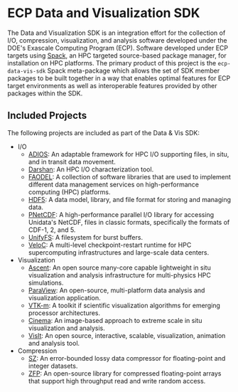# ECP Data and Visualization SDK

The Data and Visualization SDK is an integration effort for the collection of I/O, compression, visualization, and analysis software developed under the DOE's Exascale Computing Program (ECP).  Software developed under ECP targets using [Spack](https://spack.io), an HPC targeted source-based package manager, for installation on HPC platforms.  The primary product of this project is the `ecp-data-vis-sdk` Spack meta-package which allows the set of SDK member packages to be built together in a way that enables optimal features for ECP target environments as well as interoperable features provided by other packages within the SDK.

## Included Projects

The following projects are included as part of the Data & Vis SDK:

* I/O
  * [ADIOS](https://csmd.ornl.gov/software/adios2): An adaptable framework for HPC I/O supporting files, in situ, and in transit data movement.
  * [Darshan](https://www.mcs.anl.gov/research/projects/darshan/): An HPC I/O characterization tool.
  * [FAODEL](https://github.com/faodel/faodel): A collection of software libraries that are used to implement different data management services on high-performance computing (HPC) platforms.
  * [HDF5](https://www.hdfgroup.org/solutions/hdf5/): A data model, library, and file format for storing and managing data.
  * [PNetCDF](https://parallel-netcdf.github.io/): A high-performance parallel I/O library for accessing Unidata's NetCDF, files in classic formats, specifically the formats of CDF-1, 2, and 5.
  * [UnifyFS](https://unifyfs.readthedocs.io/en/latest/): A filesystem for burst buffers.
  * [VeloC](https://veloc.readthedocs.io/en/latest/): A multi-level checkpoint-restart runtime for HPC supercomputing infrastructures and large-scale data centers.
* Visualization
  * [Ascent](https://github.com/Alpine-DAV/ascent): An open source many-core capable lightweight in situ visualization and analysis infrastructure for multi-physics HPC simulations.
  * [ParaView](https://paraview.org): An open-source, multi-platform data analysis and visualization application.
  * [VTK-m](https://m.vtk.org): A toolkit if scientific visualization algorithms for emerging processor architectures.
  * [Cinema](https://cinemascience.github.io): An image-based approach to extreme scale in situ visualization and analysis.
  * [VisIt](https://visit-dav.github.io/visit-website/): An open source, interactive, scalable, visualization, animation and analysis tool.
* Compression
  * [SZ](https://szcompressor.org): An error-bounded lossy data compressor for floating-point and integer datasets.
  * [ZFP](https://computing.llnl.gov/projects/zfp): An open-source library for compressed floating-point arrays that support high throughput read and write random access.
